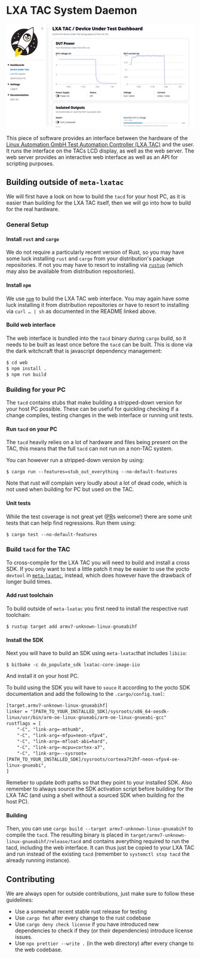 LXA TAC System Daemon
=====================

![Web Interface Screenshot](screenshots/web-interface.png?raw=true "Web Interface")

This piece of software provides an interface between the hardware of the
[Linux Automation GmbH Test Automation Controller (LXA TAC)](https://www.linux-automation.com/en/products/lxa-tac.html)
and the user.
It runs the interface on the TACs LCD display, as well as the web server.
The web server provides an interactive web interface as well as an API
for scripting purposes.


Building outside of `meta-lxatac`
---------------------------------

We will first have a look on how to build the `tacd` for your host PC,
as it is easier than building for the LXA TAC itself, then we will go
into how to build for the real hardware.

### General Setup

#### Install `rust` and `cargo`

We do not require a particularly recent version of Rust, so you may have some
luck installing `rust` and `cargo` from your distribution's package
repositories. If not you may have to resort to installing via
[`rustup`](https://www.rust-lang.org/tools/install) (which may also be
available from distribution repositories).

#### Install `npm`

We use [`npm`](https://github.com/npm/cli) to build the LXA TAC web interface.
You may again have some luck installing it from distribution repositories or
have to resort to installing via `curl … | sh` as documented in the README
linked above.

#### Build web interface

The web interface is bundled into the `tacd` binary during `cargo` build,
so it needs to be built as least once before the `tacd` can be built.
This is done via the dark witchcraft that is javascript dependency management:

    $ cd web
    $ npm install .
    $ npm run build

### Building for your PC

The `tacd` contains stubs that make building a stripped-down version for your
host PC possible. These can be useful for quickling checking if a change
compiles, testing changes in the web interface or running unit tests.

#### Run `tacd` on your PC

The `tacd` heavily relies on a lot of hardware and files being present on the
TAC, this means that the full `tacd` can not run on a non-TAC system.

You can however run a stripped-down version by using:

    $ cargo run --features=stub_out_everything --no-default-features

Note that rust will complain very loudly about a lot of dead code,
which is not used when building for PC but used on the TAC.

#### Unit tests

While the test coverage is not great yet ([PR](https://github.com/linux-automation/tacd/pulls)s
 welcome!) there are some unit tests that can help find regressions.
Run them using:

    $ cargo test --no-default-features

### Build `tacd` for the TAC

To cross-compile for the LXA TAC you will need to build and install a cross
SDK. If you only want to test a little patch it may be easier to use the
yocto `devtool` in [`meta-lxatac`](https://github.com/linux-automation/meta-lxatac),
instead, which does however have the drawback of longer build times.

#### Add rust toolchain

To build outside of `meta-lxatac` you first need to install the respective rust
toolchain:

    $ rustup target add armv7-unknown-linux-gnueabihf

#### Install the SDK

Next you will have to build an SDK using `meta-lxatac`that includes `libiio`:

    $ bitbake -c do_populate_sdk lxatac-core-image-iio

And install it on your host PC.

To build using the SDK you will have to `souce` it according to the yocto SDK
documentation and add the following to the `.cargo/config.toml`:

    [target.armv7-unknown-linux-gnueabihf]
    linker = "[PATH_TO_YOUR_INSTALLED_SDK]/sysroots/x86_64-oesdk-linux/usr/bin/arm-oe-linux-gnueabi/arm-oe-linux-gnueabi-gcc"
    rustflags = [
        "-C", "link-arg=-mthumb",
        "-C", "link-arg=-mfpu=neon-vfpv4",
        "-C", "link-arg=-mfloat-abi=hard",
        "-C", "link-arg=-mcpu=cortex-a7",
        "-C", "link-arg=--sysroot=[PATH_TO_YOUR_INSTALLED_SDK]/sysroots/cortexa7t2hf-neon-vfpv4-oe-linux-gnueabi",
    ]

Remeber to update *both* paths so that they point to your installed SDK.
Also remember to always source the SDK activation script before building for
the LXA TAC (and using a shell without a sourced SDK when building for the host
PC).

#### Building

Then, you can use `cargo build --target armv7-unknown-linux-gnueabihf` to
compile the `tacd`.
The resulting binary is placed in `target/armv7-unknown-linux-gnueabihf/release/tacd`
and contains averything required to run the tacd, including the web interface.
It can thus just be copied to your LXA TAC and run instead of the existing
`tacd` (remember to `systemctl stop tacd` the already running instance).

Contributing
------------

We are always open for outside contributions, just make sure to follow these
guidelines:

- Use a somewhat recent stable rust release for testing
- Use `cargo fmt` after every change to the rust codebase
- Use `cargo deny check license` if you have introduced new dependencies to
  check if they (or their dependencies) introduce license issues.
- Use `npx prettier --write .` (in the web directory) after every change to the
  web codebase.
